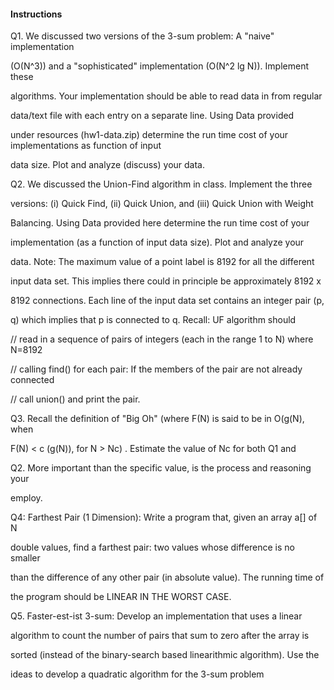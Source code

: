 #### Instructions

Q1.  We discussed two versions of the 3-sum problem: A "naive" implementation

(O(N^3)) and a "sophisticated" implementation (O(N^2 lg N)). Implement these

algorithms.  Your implementation should be able to read data in from regular

data/text file with each entry on a separate line.  Using Data provided

under resources (hw1-data.zip) determine the run time cost of your implementations as function of input

data size.  Plot and analyze (discuss) your data.  

 

Q2. We discussed the Union-Find algorithm in class. Implement the three

versions: (i) Quick Find, (ii) Quick Union, and (iii) Quick Union with Weight

Balancing. Using Data provided here determine the run time cost of your

implementation (as a function of input data size). Plot and analyze your

data. Note:  The maximum value of a point label is 8192 for all the different

input data set. This implies there could in principle be approximately 8192 x

8192 connections.  Each line of the input data set contains an integer pair (p,

q) which implies that p is connected to q.  Recall: UF algorithm should

 

// read in a sequence of pairs of integers (each in the range 1 to N) where N=8192

 

// calling find() for each pair: If the members of the pair are not already connected

 

// call union() and print the pair.

 

Q3. Recall the definition of "Big Oh" (where F(N) is said to be in O(g(N), when

F(N) < c (g(N)), for N > Nc) . Estimate the value of  Nc  for both Q1 and

Q2. More important than the specific value, is the process and reasoning your

employ.

 

Q4: Farthest Pair (1 Dimension): Write a program that, given an array a[] of N

double values, find a farthest pair: two values whose difference is no smaller

than the difference of any other pair (in absolute value). The running time of

the program should be LINEAR IN THE WORST CASE.

 

Q5.  Faster-est-ist 3-sum: Develop an implementation that uses a linear

algorithm to count the number of pairs that sum to zero after the array is

sorted (instead of the binary-search based linearithmic algorithm). Use the

ideas to develop a quadratic algorithm for the 3-sum problem